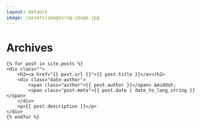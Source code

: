 ```yaml
---
layout: default
image: /assets/images/og-image.jpg
---
```


<div class="archive fixed-width-container">
	<h1 class="section-heading">Archives</h1>

	{% for post in site.posts %}
	<div class="">
	    <h2><a href="{{ post.url }}">{{ post.title }}</a></h2>
	    <div class="date-author">
	        <span class="author">{{ post.author }}</span> &middot;
	        <span class="post-meta">{{ post.date | date_to_long_string }}</span>
	    </div>
	    <p>{{ post.description }}</p>
	</div>
	{% endfor %}
</div>